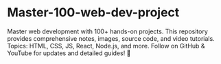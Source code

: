 # Master-100-web-dev-project
Master web development with 100+ hands-on projects. This repository provides comprehensive notes, images, source code, and video tutorials. Topics: HTML, CSS, JS, React, Node.js, and more. Follow on GitHub &amp; YouTube for updates and detailed guides! 🚀

